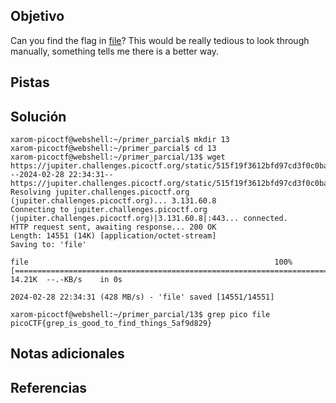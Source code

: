 ## Objetivo
Can you find the flag in [file](https://jupiter.challenges.picoctf.org/static/515f19f3612bfd97cd3f0c0ba32bd864/file)? This would be really tedious to look through manually, something tells me there is a better way.

## Pistas

## Solución
```
xarom-picoctf@webshell:~/primer_parcial$ mkdir 13
xarom-picoctf@webshell:~/primer_parcial$ cd 13
xarom-picoctf@webshell:~/primer_parcial/13$ wget https://jupiter.challenges.picoctf.org/static/515f19f3612bfd97cd3f0c0ba32bd864/file
--2024-02-28 22:34:31--  https://jupiter.challenges.picoctf.org/static/515f19f3612bfd97cd3f0c0ba32bd864/file
Resolving jupiter.challenges.picoctf.org (jupiter.challenges.picoctf.org)... 3.131.60.8
Connecting to jupiter.challenges.picoctf.org (jupiter.challenges.picoctf.org)|3.131.60.8|:443... connected.
HTTP request sent, awaiting response... 200 OK
Length: 14551 (14K) [application/octet-stream]
Saving to: 'file'

file                                                       100%[=======================================================================================================================================>]  14.21K  --.-KB/s    in 0s      

2024-02-28 22:34:31 (428 MB/s) - 'file' saved [14551/14551]

xarom-picoctf@webshell:~/primer_parcial/13$ grep pico file 
picoCTF{grep_is_good_to_find_things_5af9d829}
```
## Notas adicionales

## Referencias